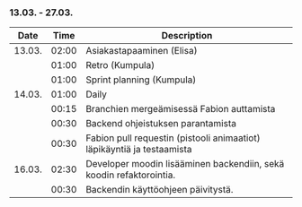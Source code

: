 ### 13.03. - 27.03.

| Date   | Time  | Description                                                            |
| ------ | ----- | ---------------------------------------------------------------------- |
| 13.03. | 02:00 | Asiakastapaaminen (Elisa)                                              |
|        | 01:00 | Retro (Kumpula)                                                        |
|        | 01:00 | Sprint planning (Kumpula)                                              |
| 14.03. | 01:00 | Daily                                                                  |
|        | 00:15 | Branchien mergeämisessä Fabion auttamista                              |
|        | 00:30 | Backend ohjeistuksen parantamista                                      |
|        | 00:30 | Fabion pull requestin (pistooli animaatiot) läpikäyntiä ja testaamista |
| 16.03. | 02:30 | Developer moodin lisääminen backendiin, sekä koodin refaktorointia.    |
|        | 00:30 | Backendin käyttöohjeen päivitystä.                                     |
